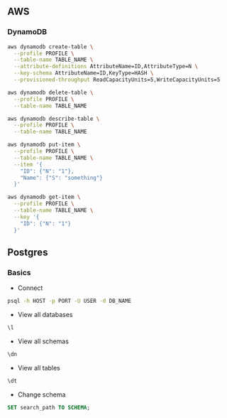## AWS

### DynamoDB
``` bash
aws dynamodb create-table \
  --profile PROFILE \
  --table-name TABLE_NAME \
  --attribute-definitions AttributeName=ID,AttributeType=N \
  --key-schema AttributeName=ID,KeyType=HASH \
  --provisioned-throughput ReadCapacityUnits=5,WriteCapacityUnits=5

aws dynamodb delete-table \
  --profile PROFILE \
  --table-name TABLE_NAME

aws dynamodb describe-table \
  --profile PROFILE \
  --table-name TABLE_NAME

aws dynamodb put-item \
  --profile PROFILE \
  --table-name TABLE_NAME \
  --item '{
    "ID": {"N": "1"},
    "Name": {"S": "something"}
  }'

aws dynamodb get-item \
  --profile PROFILE \
  --table-name TABLE_NAME \
  --key '{
    "ID": {"N": "1"}
  }'
```


## Postgres

### Basics
* Connect
``` bash
psql -h HOST -p PORT -U USER -d DB_NAME
```
* View all databases
``` bash
\l
```
* View all schemas
``` bash
\dn
```
* View all tables
``` bash
\dt
```
* Change schema
``` sql
SET search_path TO SCHEMA;
```
